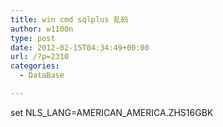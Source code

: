 ```yaml
---
title: win cmd sqlplus 乱码
author: w1100n
type: post
date: 2012-02-15T04:34:49+00:00
url: /?p=2310
categories:
  - DataBase

---
```

set NLS_LANG=AMERICAN_AMERICA.ZHS16GBK